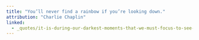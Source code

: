 ```yaml
---
title: "You’ll never find a rainbow if you’re looking down."
attribution: "Charlie Chaplin"
linked:
  - _quotes/it-is-during-our-darkest-moments-that-we-must-focus-to-see-the-light.md
---
```

